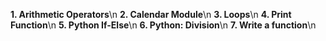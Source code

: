 **1. Arithmetic Operators**\n
**2. Calendar Module**\n
**3. Loops**\n
**4. Print Function**\n
**5. Python If-Else**\n
**6. Python: Division**\n
**7. Write a function**\n
